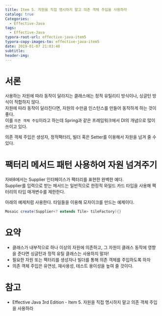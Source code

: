 ```yaml
---
title: Item 5. 자원을 직접 명시하지 말고 의존 객체 주입을 사용하라
catalog: true
Categories:
  - Effective-Java
tags:
  - Effective-Java
typora-root-url: effective-java-item5
typora-copy-images-to: effective-java-item5
date: 2019-01-07 21:03:48
subtitle:
header-img:
---
```


# 서론
사용하는 자원에 따라 동작이 달라지는 클래스에는 정적 유틸리티 방식이나, 싱글턴 방식이 적합하지 않다.  
자원에 따라 동작이 달라진다면, 자원의 수만큼 인스턴스를 만들어 동작하게 하는 것이 좋다.  
이를 `의존 객체 주입`이라고 하는데 Spring과 같은 프레임워크에서 DI의 개념으로 많이 쓰이고 있다.

의존 객체 주입은 생성자, 정적팩터리, 빌더 혹은 Setter를 이용해서 자원을 넘겨 줄 수 있다.

# 팩터리 메서드 패턴 사용하여 자원 넘겨주기
자바8에서는 Supplier<T> 인터페이스가 팩터리를 표현한 완벽한 예다.  
Supplier<T>를 입력으로 받는 메서드는 일반적으로 한정적 와일드 카드 타입을 사용해 팩터리의 타입 매개변수를 제한한다.

아래의 예제처럼 사용한다.
타일들을 이용해 모자이크를 만드는 예제이다.
```java
Mosaic create(Supplier<? extends Tile> tileFactory){}
```

# 요약
* 클래스가 내부적으로 하나 이상의 자원에 의존하고, 그 자원이 클래스 동작에 영향을 준다면 싱글턴과 정적 유틸 클래스는 사용하지 말자!
* 필요한 자원 또는 팩터리를 생성자나 빌더를 통해 의존 객체를 주입하도록 하자
* 의존 객체 주입은 유연성, 재사용성, 테스트 용이성을 높여 줄 것이다.

# 참고
* Effective Java 3rd Edition - Item 5. 자원을 직접 명시하지 말고 의존 객체 주입을 사용하라

